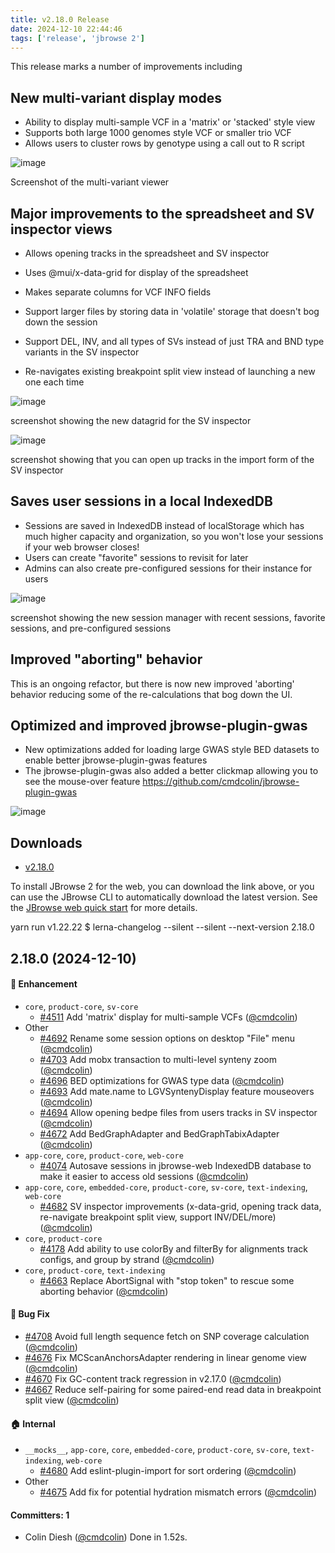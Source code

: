 ```yaml
---
title: v2.18.0 Release
date: 2024-12-10 22:44:46
tags: ['release', 'jbrowse 2']
---
```


This release marks a number of improvements including

## New multi-variant display modes

- Ability to display multi-sample VCF in a 'matrix' or 'stacked' style view
- Supports both large 1000 genomes style VCF or smaller trio VCF
- Allows users to cluster rows by genotype using a call out to R script

![image](https://github.com/user-attachments/assets/c1d2f66b-dfd6-446e-af3d-fd66b8750301)

Screenshot of the multi-variant viewer

## Major improvements to the spreadsheet and SV inspector views

- Allows opening tracks in the spreadsheet and SV inspector

- Uses @mui/x-data-grid for display of the spreadsheet
- Makes separate columns for VCF INFO fields
- Support larger files by storing data in 'volatile' storage that doesn't bog
  down the session
- Support DEL, INV, and all types of SVs instead of just TRA and BND type
  variants in the SV inspector
- Re-navigates existing breakpoint split view instead of launching a new one
  each time

![image](https://github.com/user-attachments/assets/4ed49ee9-c844-424a-80fa-953b52d02967)

screenshot showing the new datagrid for the SV inspector

![image](https://github.com/user-attachments/assets/b0862d7c-6571-4940-b9e8-7b848a7bb0d0)

screenshot showing that you can open up tracks in the import form of the SV
inspector

## Saves user sessions in a local IndexedDB

- Sessions are saved in IndexedDB instead of localStorage which has much higher
  capacity and organization, so you won't lose your sessions if your web browser
  closes!
- Users can create "favorite" sessions to revisit for later
- Admins can also create pre-configured sessions for their instance for users

![image](https://github.com/user-attachments/assets/08f05b2a-6426-45b9-96ba-edcc14bb5ae2)

screenshot showing the new session manager with recent sessions, favorite
sessions, and pre-configured sessions

## Improved "aborting" behavior

This is an ongoing refactor, but there is now new improved 'aborting' behavior
reducing some of the re-calculations that bog down the UI.

## Optimized and improved jbrowse-plugin-gwas

- New optimizations added for loading large GWAS style BED datasets to enable
  better jbrowse-plugin-gwas features
- The jbrowse-plugin-gwas also added a better clickmap allowing you to see the
  mouse-over feature https://github.com/cmdcolin/jbrowse-plugin-gwas

![image](https://github.com/user-attachments/assets/03ec2b20-1238-4832-93a0-ea1504a2e562)

## Downloads

- [v2.18.0](https://github.com/GMOD/jbrowse-components/releases/tag/v2.18.0)

To install JBrowse 2 for the web, you can download the link above, or you can
use the JBrowse CLI to automatically download the latest version. See the
[JBrowse web quick start](https://jbrowse.org/jb2/docs/quickstart_web) for more
details.

yarn run v1.22.22 $ lerna-changelog --silent --silent --next-version 2.18.0

## 2.18.0 (2024-12-10)

#### :rocket: Enhancement

- `core`, `product-core`, `sv-core`
  - [#4511](https://github.com/GMOD/jbrowse-components/pull/4511) Add 'matrix'
    display for multi-sample VCFs ([@cmdcolin](https://github.com/cmdcolin))
- Other
  - [#4692](https://github.com/GMOD/jbrowse-components/pull/4692) Rename some
    session options on desktop "File" menu
    ([@cmdcolin](https://github.com/cmdcolin))
  - [#4703](https://github.com/GMOD/jbrowse-components/pull/4703) Add mobx
    transaction to multi-level synteny zoom
    ([@cmdcolin](https://github.com/cmdcolin))
  - [#4696](https://github.com/GMOD/jbrowse-components/pull/4696) BED
    optimizations for GWAS type data ([@cmdcolin](https://github.com/cmdcolin))
  - [#4693](https://github.com/GMOD/jbrowse-components/pull/4693) Add mate.name
    to LGVSyntenyDisplay feature mouseovers
    ([@cmdcolin](https://github.com/cmdcolin))
  - [#4694](https://github.com/GMOD/jbrowse-components/pull/4694) Allow opening
    bedpe files from users tracks in SV inspector
    ([@cmdcolin](https://github.com/cmdcolin))
  - [#4672](https://github.com/GMOD/jbrowse-components/pull/4672) Add
    BedGraphAdapter and BedGraphTabixAdapter
    ([@cmdcolin](https://github.com/cmdcolin))
- `app-core`, `core`, `product-core`, `web-core`
  - [#4074](https://github.com/GMOD/jbrowse-components/pull/4074) Autosave
    sessions in jbrowse-web IndexedDB database to make it easier to access old
    sessions ([@cmdcolin](https://github.com/cmdcolin))
- `app-core`, `core`, `embedded-core`, `product-core`, `sv-core`,
  `text-indexing`, `web-core`
  - [#4682](https://github.com/GMOD/jbrowse-components/pull/4682) SV inspector
    improvements (x-data-grid, opening track data, re-navigate breakpoint split
    view, support INV/DEL/more) ([@cmdcolin](https://github.com/cmdcolin))
- `core`, `product-core`
  - [#4178](https://github.com/GMOD/jbrowse-components/pull/4178) Add ability to
    use colorBy and filterBy for alignments track configs, and group by strand
    ([@cmdcolin](https://github.com/cmdcolin))
- `core`, `product-core`, `text-indexing`
  - [#4663](https://github.com/GMOD/jbrowse-components/pull/4663) Replace
    AbortSignal with "stop token" to rescue some aborting behavior
    ([@cmdcolin](https://github.com/cmdcolin))

#### :bug: Bug Fix

- [#4708](https://github.com/GMOD/jbrowse-components/pull/4708) Avoid full
  length sequence fetch on SNP coverage calculation
  ([@cmdcolin](https://github.com/cmdcolin))
- [#4676](https://github.com/GMOD/jbrowse-components/pull/4676) Fix
  MCScanAnchorsAdapter rendering in linear genome view
  ([@cmdcolin](https://github.com/cmdcolin))
- [#4670](https://github.com/GMOD/jbrowse-components/pull/4670) Fix GC-content
  track regression in v2.17.0 ([@cmdcolin](https://github.com/cmdcolin))
- [#4667](https://github.com/GMOD/jbrowse-components/pull/4667) Reduce
  self-pairing for some paired-end read data in breakpoint split view
  ([@cmdcolin](https://github.com/cmdcolin))

#### :house: Internal

- `__mocks__`, `app-core`, `core`, `embedded-core`, `product-core`, `sv-core`,
  `text-indexing`, `web-core`
  - [#4680](https://github.com/GMOD/jbrowse-components/pull/4680) Add
    eslint-plugin-import for sort ordering
    ([@cmdcolin](https://github.com/cmdcolin))
- Other
  - [#4675](https://github.com/GMOD/jbrowse-components/pull/4675) Add fix for
    potential hydration mismatch errors
    ([@cmdcolin](https://github.com/cmdcolin))

#### Committers: 1

- Colin Diesh ([@cmdcolin](https://github.com/cmdcolin)) Done in 1.52s.
